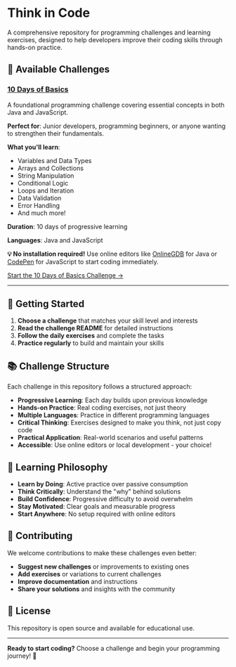 # Think in Code

A comprehensive repository for programming challenges and learning exercises, designed to help developers improve their coding skills through hands-on practice.

## 🎯 Available Challenges

### [10 Days of Basics](./10-days-of-basics/)
A foundational programming challenge covering essential concepts in both Java and JavaScript.

**Perfect for**: Junior developers, programming beginners, or anyone wanting to strengthen their fundamentals.

**What you'll learn**:
- Variables and Data Types
- Arrays and Collections
- String Manipulation
- Conditional Logic
- Loops and Iteration
- Data Validation
- Error Handling
- And much more!

**Duration**: 10 days of progressive learning

**Languages**: Java and JavaScript

**💡 No installation required!** Use online editors like [OnlineGDB](https://www.onlinegdb.com/online_java_compiler) for Java or [CodePen](https://codepen.io/) for JavaScript to start coding immediately.

[Start the 10 Days of Basics Challenge →](./10-days-of-basics/)

---

## 🚀 Getting Started

1. **Choose a challenge** that matches your skill level and interests
2. **Read the challenge README** for detailed instructions
3. **Follow the daily exercises** and complete the tasks
4. **Practice regularly** to build and maintain your skills

## 📚 Challenge Structure

Each challenge in this repository follows a structured approach:

- **Progressive Learning**: Each day builds upon previous knowledge
- **Hands-on Practice**: Real coding exercises, not just theory
- **Multiple Languages**: Practice in different programming languages
- **Critical Thinking**: Exercises designed to make you think, not just copy code
- **Practical Application**: Real-world scenarios and useful patterns
- **Accessible**: Use online editors or local development - your choice!

## 🎯 Learning Philosophy

- **Learn by Doing**: Active practice over passive consumption
- **Think Critically**: Understand the "why" behind solutions
- **Build Confidence**: Progressive difficulty to avoid overwhelm
- **Stay Motivated**: Clear goals and measurable progress
- **Start Anywhere**: No setup required with online editors

## 🤝 Contributing

We welcome contributions to make these challenges even better:

- **Suggest new challenges** or improvements to existing ones
- **Add exercises** or variations to current challenges
- **Improve documentation** and instructions
- **Share your solutions** and insights with the community

## 📝 License

This repository is open source and available for educational use.

---

**Ready to start coding?** Choose a challenge and begin your programming journey! 🚀
